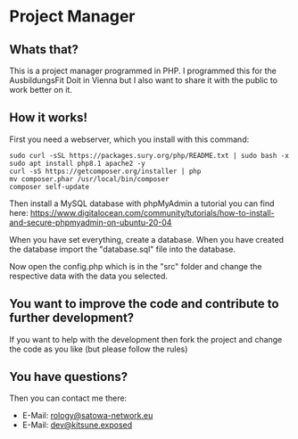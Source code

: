 # Project Manager
## Whats that?
This is a project manager programmed in PHP. I programmed this for the AusbildungsFit Doit in Vienna but I also want to share it with the public to work better on it.
## How it works!
First you need a webserver, which you install with this command:
```
sudo curl -sSL https://packages.sury.org/php/README.txt | sudo bash -x
sudo apt install php8.1 apache2 -y
curl -sS https://getcomposer.org/installer | php
mv composer.phar /usr/local/bin/composer
composer self-update
```
Then install a MySQL database with phpMyAdmin a tutorial you can find here:
https://www.digitalocean.com/community/tutorials/how-to-install-and-secure-phpmyadmin-on-ubuntu-20-04

When you have set everything, create a database. When you have created the database import the "database.sql" file into the database.

Now open the config.php which is in the "src" folder and change the respective data with the data you selected.

## You want to improve the code and contribute to further development?

If you want to help with the development then fork the project and change the code as you like (but please follow the rules)

## You have questions?
Then you can contact me there:
* E-Mail: rology@satowa-network.eu
* E-Mail: dev@kitsune.exposed
